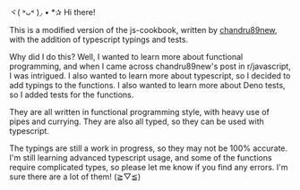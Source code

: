 ヾ( ˃ᴗ˂ )◞ • \*✰ Hi there!

This is a modified version of the js-cookbook, written by [chandru89new](https://github.com/chandru89new/js-cookbook), with the addition of typescript typings and tests.

Why did I do this? Well, I wanted to learn more about functional programming, and when I came across chandru89new's post in r/javascript, I was intrigued. I also wanted to learn more about typescript, so I decided to add typings to the functions. I also wanted to learn more about Deno tests, so I added tests for the functions.

They are all written in functional programming style, with heavy use of pipes and currying. They are also all typed, so they can be used with typescript.

The typings are still a work in progress, so they may not be 100% accurate. I'm still learning advanced typescript usage, and some of the functions require complicated types, so please let me know if you find any errors. I'm sure there are a lot of them! (≧▽≦)
